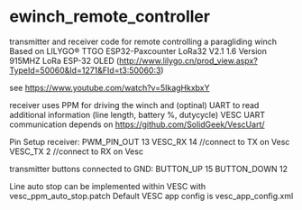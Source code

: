 # ewinch_remote_controller
 transmitter and receiver code for remote controlling a paragliding winch
 Based on LILYGO® TTGO ESP32-Paxcounter LoRa32 V2.1 1.6 Version 915MHZ LoRa ESP-32 OLED
 (http://www.lilygo.cn/prod_view.aspx?TypeId=50060&Id=1271&FId=t3:50060:3)
 
 see https://www.youtube.com/watch?v=5IkagHkxbxY

 receiver uses PPM for driving the winch and (optinal) UART to read additional information (line length, battery %, dutycycle)
 VESC UART communication depends on https://github.com/SolidGeek/VescUart/

Pin Setup receiver:
PWM_PIN_OUT  13
VESC_RX  14    //connect to TX on Vesc
VESC_TX  2    //connect to RX on Vesc

transmitter buttons connected to GND:
BUTTON_UP  15 
BUTTON_DOWN  12

Line auto stop can be implemented within VESC with vesc_ppm_auto_stop.patch
Default VESC app config is vesc_app_config.xml